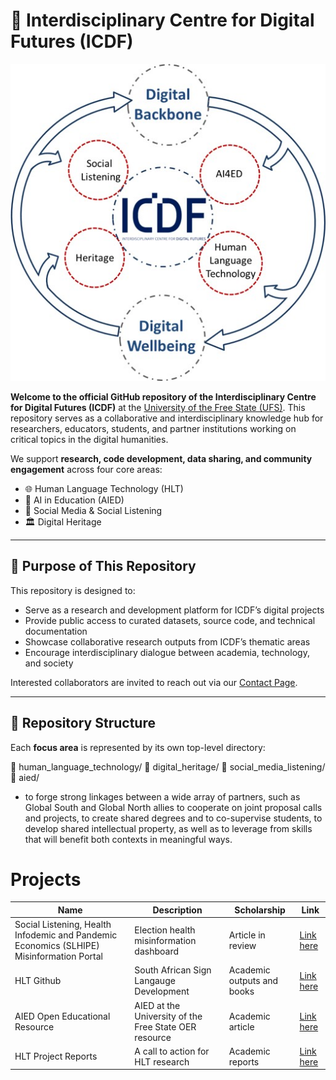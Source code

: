 # 🧭 Interdisciplinary Centre for Digital Futures (ICDF)
![Alt text](https://github.com/ufs-za/Interdisciplinary-Centre-for-Digital-Futures/blob/main/images/ICDF.jpg)

**Welcome to the official GitHub repository of the Interdisciplinary Centre for Digital Futures (ICDF)** at the [University of the Free State (UFS)](https://www.ufs.ac.za/icdf). This repository serves as a collaborative and interdisciplinary knowledge hub for researchers, educators, students, and partner institutions working on critical topics in the digital humanities.

We support **research, code development, data sharing, and community engagement** across four core areas:
- 🌐 Human Language Technology (HLT)
- 🧠 AI in Education (AIED)
- 📱 Social Media & Social Listening
- 🏛️ Digital Heritage

---

## 🎯 Purpose of This Repository

This repository is designed to:
- Serve as a research and development platform for ICDF’s digital projects
- Provide public access to curated datasets, source code, and technical documentation
- Showcase collaborative research outputs from ICDF’s thematic areas
- Encourage interdisciplinary dialogue between academia, technology, and society

Interested collaborators are invited to reach out via our [Contact Page](https://www.ufs.ac.za/icdf/icdf-home/contact-us).

---

## 📂 Repository Structure

Each **focus area** is represented by its own top-level directory:


📁 human_language_technology/
📁 digital_heritage/
📁 social_media_listening/
📁 aied/

-	to forge strong linkages between a wide array of partners, such as Global South and Global North allies to cooperate on joint proposal calls and projects, to create shared degrees and to co-supervise students, to develop shared intellectual property, as well as to leverage from skills that will benefit both contexts in meaningful ways.

# Projects
|Name| Description| Scholarship|Link|
|----|-----|------|----|
| Social Listening, Health Infodemic and Pandemic Economics (SLHIPE) Misinformation Portal|Election health misinformation dashboard|Article in review|[Link here](https://lookerstudio.google.com/u/0/reporting/dc4bfaa5-5aa1-497d-ba92-b834c444f72d/page/VRXyD)|
|HLT Github|South African Sign Langauge Development|Academic outputs and books|[Link here](https://github.com/ufs-za/human_language_technology_for_sasl)|
|AIED Open Educational Resource|AIED at the University of the Free State OER resource|Academic article|[Link here](https://ufs.libguides.com/AI)|
|HLT Project Reports|A call to action for HLT research|Academic reports|[Link here](https://figshare.com/articles/report/Advancing_South_African_Sign_Language_for_4IR_Technological_Development/28847498)|
